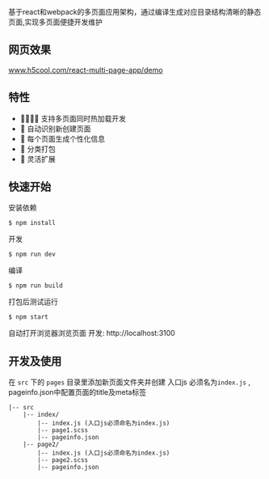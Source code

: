 
基于react和webpack的多页面应用架构，通过编译生成对应目录结构清晰的静态页面,实现多页面便捷开发维护



## 网页效果 
www.h5cool.com/react-multi-page-app/demo


## 特性
* 👩‍👩‍👧‍👧  支持多页面同时热加载开发
* 📇 自动识别新创建页面
* 📝 每个页面生成个性化信息
* 🚻 分类打包
* 🔗 灵活扩展
 


## 快速开始

安装依赖

```
$ npm install 
```

开发

```
$ npm run dev
```

编译

```
$ npm run build
```

打包后测试运行
```
$ npm start
```

自动打开浏览器浏览页面 开发: http://localhost:3100  

## 开发及使用

在 ```src``` 下的 ```pages``` 目录里添加新页面文件夹并创建 入口js 必须名为```index.js``` , pageinfo.json中配置页面的title及meta标签

```
|-- src
    |-- index/
        |-- index.js (入口js必须命名为index.js)
        |-- page1.scss
        |-- pageinfo.json
    |-- page2/
        |-- index.js (入口js必须命名为index.js)
        |-- page2.scss
        |-- pageinfo.json
```
